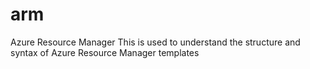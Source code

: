 # arm
Azure Resource Manager
This is used to understand the structure and syntax of Azure Resource Manager templates
